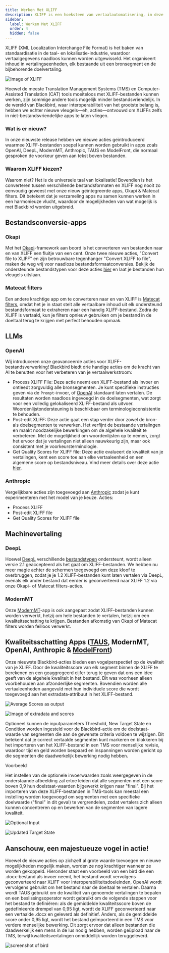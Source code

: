 ```yaml
---
title: Werken Met XLIFF
description: XLIFF is een hoeksteen van vertaalautomatisering, in deze gids laten we enkele voorbeelden zien van hoe je XLIFF kunt gebruiken in Blackbird.
sidebar:
  label: Werken Met XLIFF
  order: 4
  hidden: false
---
```


XLIFF (XML Localization Interchange File Format) is het baken van standaardisatie in de taal- en lokalisatie-industrie, waardoor vertaalgegevens naadloos kunnen worden uitgewisseld. Het organiseert inhoud in vertalingseenheden, elk bestaande uit een bronsegment en de bijbehorende doelvertaling.

![Image of XLIFF](~/assets/guides/xliff/ImageOfXliff.png)

Hoewel de meeste Translation Management Systems (TMS) en Computer-Assisted Translation (CAT) tools moeiteloos met XLIFF-bestanden kunnen werken, zijn sommige andere tools mogelijk minder bestandsvriendelijk. In de wereld van Blackbird, waar interoperabiliteit van het grootste belang is, hebben we echter nieuwe vleugels—eh, acties—ontvouwd om XLIFFs zelfs in niet-bestandsvriendelijke apps te laten vliegen.

### Wat is er nieuw?

In onze nieuwste release hebben we nieuwe acties geïntroduceerd waarmee XLIFF-bestanden soepel kunnen worden gebruikt in apps zoals OpenAI, DeepL, ModernMT, Anthropic, TAUS en ModelFront, die normaal gesproken de voorkeur geven aan tekst boven bestanden.

### Waarom XLIFF kiezen?

Waarom niet? Het is de universele taal van lokalisatie! Bovendien is het converteren tussen verschillende bestandsformaten en XLIFF nog nooit zo eenvoudig geweest met onze nieuw geïntegreerde apps, Okapi & Matecat filters. Dit betekent dat je verzameling apps nu samen kunnen werken in een harmonieuze vlucht, waardoor de mogelijkheden van wat mogelijk is met Blackbird worden uitgebreid.

## Bestandsconversie-apps

### Okapi

Met het [Okapi](https://docs.blackbird.io/apps/okapi/)-framework aan boord is het converteren van bestanden naar en van XLIFF een fluitje van een cent. Onze twee nieuwe acties, "Convert file to XLIFF" en zijn betrouwbare tegenhanger "Convert XLIFF to file", maken de weg vrij voor naadloze bestandsformaatconversies. Bekijk de ondersteunde bestandstypen voor deze acties [hier](https://www.okapiframework.org/wiki/index.php?title=Filters) en laat je bestanden hun vleugels uitslaan.

### Matecat filters

Een andere krachtige app om te converteren naar en van XLIFF is [Matecat filters](https://docs.blackbird.io/apps/matecatfilters/), omdat het je in staat stelt alle vertaalbare inhoud uit elk ondersteund bestandsformaat te extraheren naar een handig XLIFF-bestand. Zodra de XLIFF is vertaald, kun je filters opnieuw gebruiken om je bestand in de doeltaal terug te krijgen met perfect behouden opmaak.

## LLMs

### OpenAI

Wij introduceren onze geavanceerde acties voor XLIFF-bestandsverwerking! Blackbird biedt drie handige acties om de kracht van AI te benutten voor het verbeteren van je vertaalwerkstroom:

- Process XLIFF File: Deze actie neemt een XLIFF-bestand als invoer en ontleedt zorgvuldig alle bronsegmenten. Je kunt specifieke instructies geven via de `Prompt`-invoer, of [OpenAI](https://docs.blackbird.io/apps/openai/) standaard laten vertalen. De resultaten worden naadloos ingevoegd in de doelsegmenten, wat zorgt voor een volledig gelokaliseerd XLIFF-bestand als uitvoer. Woordenlijstondersteuning is beschikbaar om terminologieconsistentie te behouden.
- Post-edit XLIFF: Deze actie gaat een stap verder door zowel de bron- als doelsegmenten te verwerken. Het verfijnt de bestaande vertalingen en maakt noodzakelijke bewerkingen om de algehele kwaliteit te verbeteren. Met de mogelijkheid om woordenlijsten op te nemen, zorgt het ervoor dat je vertalingen niet alleen nauwkeurig zijn, maar ook consistent met je voorkeursterminologie.
- Get Quality Scores for XLIFF file: Deze actie evalueert de kwaliteit van je vertalingen, kent een score toe aan elke vertaaleenheid en een algemene score op bestandsniveau. Vind meer details over deze actie [hier](https://docs.blackbird.io/apps/openai/#xliff-operations).

### Anthropic

Vergelijkbare acties zijn toegevoegd aan [Anthropic](https://docs.blackbird.io/apps/anthropic/#xliff-actions) zodat je kunt experimenteren met het model van je keuze.
Acties:

- Process XLIFF
- Post-edit XLIFF file
- Get Quality Scores for XLIFF file

## Machinevertaling

### DeepL

Hoewel [DeepL](https://docs.blackbird.io/apps/deepl/) verschillende [bestandstypen](https://developers.deepl.com/docs/api-reference/document) ondersteunt, wordt alleen versie 2.1 geaccepteerd als het gaat om XLIFF-bestanden. We hebben nu meer magie achter de schermen toegevoegd om deze kloof te overbruggen, zodat je je 1.2 XLIFF-bestanden kunt laten vertalen via DeepL, evenals elk ander bestand dat eerder is geconverteerd naar XLIFF 1.2 via onze Okapi- of Matecat filters-acties.

### ModernMT

Onze [ModernMT](https://docs.blackbird.io/apps/modernmt/)-app is ook aangepast zodat XLIFF-bestanden kunnen worden verwerkt, hetzij om hele bestanden te vertalen, hetzij om een kwaliteitsschatting te krijgen. Bestanden afkomstig van Okapi of Matecat filters worden feilloos verwerkt.

## Kwaliteitsschatting Apps ([TAUS](https://docs.blackbird.io/apps/taus/), ModernMT, OpenAI, Anthropic & [ModelFront](https://docs.blackbird.io/apps/modelfront/))

Onze nieuwste Blackbird-acties bieden een vogelperspectief op de kwaliteit van je XLIFF. Door de kwaliteitsscore van elk segment binnen de XLIFF te berekenen en een geaggregeerd cijfer terug te geven dat ons een idee geeft van de algehele kwaliteit in het bestand. Dit was voorheen alleen voorbehouden aan afzonderlijke segmenten. Bovendien worden alle vertaaleenheden aangevuld met hun individuele score die wordt toegevoegd aan het extradata-attribuut in het XLIFF-bestand.

![Average Scores as output](~/assets/guides/xliff/AverageScore.png)

![Image of extradata and scores](~/assets/guides/xliff/Imageofextradataandscores.png)

Optioneel kunnen de inputparameters Threshold, New Target State en Condition worden ingesteld voor de Blackbird-actie om de doelstaat-waarde van segmenten die aan de gewenste criteria voldoen te wijzigen. Dit betekent dat je correct vertaalde segmenten kunt markeren en blokkeren bij het importeren van het XLIFF-bestand in een TMS voor menselijke revisie, waardoor tijd en geld worden bespaard en inspanningen worden gericht op die segmenten die daadwerkelijk bewerking nodig hebben.

Voorbeeld

Het instellen van de optionele invoerwaarden zoals weergegeven in de onderstaande afbeelding zal ertoe leiden dat alle segmenten met een score boven 0,9 hun doelstaat-waarden bijgewerkt krijgen naar "final". Bij het importeren van deze XLIFF-bestanden in TMS-tools kan meestal een instelling worden toegevoegd om segmenten met een specifieke doelwaarde ("final" in dit geval) te vergrendelen, zodat vertalers zich alleen kunnen concentreren op en bewerken van de segmenten van lagere kwaliteit.

![Optional Input](~/assets/guides/xliff/optionalinput.png)

![Updated Target State](~/assets/guides/xliff/UpdatedTargetState.png)

## Aanschouw, een majestueuze vogel in actie!

Hoewel de nieuwe acties op zichzelf al grote waarde toevoegen en nieuwe mogelijkheden mogelijk maken, worden ze nog krachtiger wanneer ze worden gekoppeld. Hieronder staat een voorbeeld van een bird die een .docx-bestand als invoer neemt, het bestand wordt vervolgens geconverteerd naar XLIFF voor interoperabiliteitsdoeleinden, OpenAI wordt vervolgens gebruikt om het bestand naar de doeltaal te vertalen. Daarna wordt TAUS gebruikt om de kwaliteit van genoemde vertalingen te bepalen en een beslissingsoperator wordt gebruikt om de volgende stappen voor het bestand te definiëren: als de gemiddelde kwaliteitsscore boven de gedefinieerde drempel van 0,95 ligt, wordt de XLIFF geconverteerd naar een vertaalde .docx en geleverd als definitief. Anders, als de gemiddelde score onder 0,95 ligt, wordt het bestand geïmporteerd in een TMS voor verdere menselijke bewerking. Dit zorgt ervoor dat alleen bestanden die daadwerkelijk een mens in de lus nodig hebben, worden geüpload naar de TMS, terwijl kwaliteitsvertalingen onmiddellijk worden teruggeleverd.

![screenshot of bird](~/assets/guides/xliff/XliffSampleBird.png)